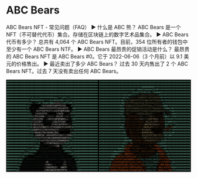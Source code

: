 # ABC Bears

ABC Bears NFT - 常见问题（FAQ）
▶ 什么是 ABC 熊？
ABC Bears 是一个 NFT（不可替代代币）集合。存储在区块链上的数字艺术品集合。
▶ ABC Bears 代币有多少？
总共有 4,064 个 ABC Bears NFT。目前，354 位所有者的钱包中至少有一个 ABC Bears NTF。
▶ ABC Bears 最昂贵的促销活动是什么？
最昂贵的 ABC Bears NFT 是 ABC Bears #0。它于 2022-06-06（3 个月前）以 9.1 美元的价格售出。
▶ 最近卖出了多少 ABC Bears？
过去 30 天内售出了 2 个 ABC Bears NFT。过去 7 天没有卖出任何 ABC Bears。

![unnamed](unnamed.png)


